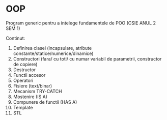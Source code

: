 # OOP
Program generic pentru a intelege fundamentele de POO (CSIE ANUL 2 SEM 1)


Continut:
1. Definirea clasei (incapsulare, atribute constante/statice/numerice/dinamice)
2. Constructori (fara/ cu toti/ cu numar variabil de parametrii, constructor de copiere)
3. Destructor
4. Functii accesor
5. Operatori
6. Fisiere (text/binar)
7. Mecanism TRY-CATCH
8. Mostenire (IS A)
9. Compunere de functii (HAS A)
10. Template 
11. STL

